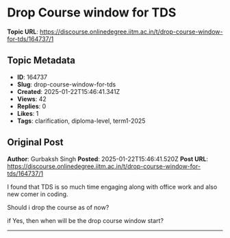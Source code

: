 # Drop Course window for TDS

**Topic URL**: https://discourse.onlinedegree.iitm.ac.in/t/drop-course-window-for-tds/164737/1

## Topic Metadata
- **ID**: 164737
- **Slug**: drop-course-window-for-tds
- **Created**: 2025-01-22T15:46:41.341Z
- **Views**: 42
- **Replies**: 0
- **Likes**: 1
- **Tags**: clarification, diploma-level, term1-2025

## Original Post
**Author**: Gurbaksh Singh
**Posted**: 2025-01-22T15:46:41.520Z
**Post URL**: https://discourse.onlinedegree.iitm.ac.in/t/drop-course-window-for-tds/164737/1

I found that TDS is so much time engaging along with office work and also new comer in coding.

Should i drop the course as of now?

if Yes, then when will be the drop course window start?

---
